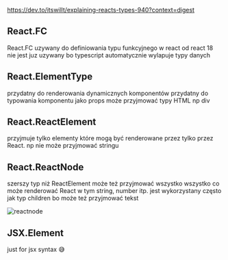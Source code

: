 https://dev.to/itswillt/explaining-reacts-types-940?context=digest

## React.FC

React.FC uzywany do definiowania typu funkcyjnego w react 
od react 18 nie jest juz uzywany bo typescript automatycznie wylapuje typy danych

## React.ElementType

przydatny do renderowania dynamicznych komponentów 
przydatny do typowania komponentu jako props 
może przyjmować typy HTML np div

## React.ReactElement

przyjmuje tylko elementy które mogą być renderowane przez tylko przez React. np nie może przyjmować stringu 

## React.ReactNode

szerszy typ niż ReactElement może też przyjmować wszystko wszystko co może renderować React w tym string, number itp. 
jest wykorzystany często jak typ children bo może też przyjmować tekst 

![reactnode](https://media.dev.to/cdn-cgi/image/width=800%2Cheight=%2Cfit=scale-down%2Cgravity=auto%2Cformat=auto/https%3A%2F%2Fdev-to-uploads.s3.amazonaws.com%2Fuploads%2Farticles%2Frw8khfxekei6wydxqkmb.png)

## JSX.Element

just for jsx syntax 😅


